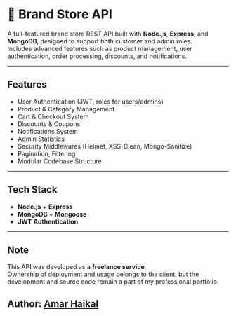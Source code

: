 # 🛒 Brand Store API

A full-featured brand store REST API built with **Node.js**, **Express**, and **MongoDB**, designed to support both customer and admin roles.  
Includes advanced features such as product management, user authentication, order processing, discounts, and notifications.

---

## Features

- User Authentication (JWT, roles for users/admins)
- Product & Category Management
- Cart & Checkout System
- Discounts & Coupons
- Notifications System
- Admin Statistics
- Security Middlewares (Helmet, XSS-Clean, Mongo-Sanitize)
- Pagination, Filtering
- Modular Codebase Structure

---

## Tech Stack

- **Node.js** + **Express**
- **MongoDB** + **Mongoose**
- **JWT Authentication**

---

## Note

This API was developed as a **freelance service**.  
Ownership of deployment and usage belongs to the client, but the development and source code remain a part of my professional portfolio.

 Author: [Amar Haikal](https://www.linkedin.com/in/amar-haikal-43787632a/)
---


